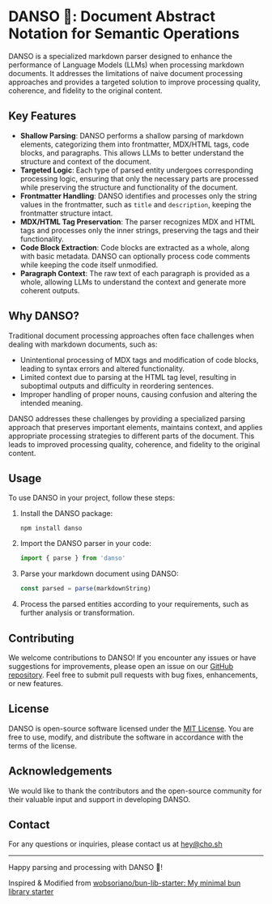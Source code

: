 # DANSO 🪈: Document Abstract Notation for Semantic Operations

DANSO is a specialized markdown parser designed to enhance the performance of Language Models (LLMs) when processing markdown documents. It addresses the limitations of naive document processing approaches and provides a targeted solution to improve processing quality, coherence, and fidelity to the original content.

## Key Features

- **Shallow Parsing**: DANSO performs a shallow parsing of markdown elements, categorizing them into frontmatter, MDX/HTML tags, code blocks, and paragraphs. This allows LLMs to better understand the structure and context of the document.
- **Targeted Logic**: Each type of parsed entity undergoes corresponding processing logic, ensuring that only the necessary parts are processed while preserving the structure and functionality of the document.
- **Frontmatter Handling**: DANSO identifies and processes only the string values in the frontmatter, such as `title` and `description`, keeping the frontmatter structure intact.
- **MDX/HTML Tag Preservation**: The parser recognizes MDX and HTML tags and processes only the inner strings, preserving the tags and their functionality.
- **Code Block Extraction**: Code blocks are extracted as a whole, along with basic metadata. DANSO can optionally process code comments while keeping the code itself unmodified.
- **Paragraph Context**: The raw text of each paragraph is provided as a whole, allowing LLMs to understand the context and generate more coherent outputs.

## Why DANSO?

Traditional document processing approaches often face challenges when dealing with markdown documents, such as:

- Unintentional processing of MDX tags and modification of code blocks, leading to syntax errors and altered functionality.
- Limited context due to parsing at the HTML tag level, resulting in suboptimal outputs and difficulty in reordering sentences.
- Improper handling of proper nouns, causing confusion and altering the intended meaning.

DANSO addresses these challenges by providing a specialized parsing approach that preserves important elements, maintains context, and applies appropriate processing strategies to different parts of the document. This leads to improved processing quality, coherence, and fidelity to the original content.

## Usage

To use DANSO in your project, follow these steps:

1. Install the DANSO package:
   ```
   npm install danso
   ```
2. Import the DANSO parser in your code:
   ```javascript
   import { parse } from 'danso'
   ```
3. Parse your markdown document using DANSO:
   ```javascript
   const parsed = parse(markdownString)
   ```
4. Process the parsed entities according to your requirements, such as further analysis or transformation.

## Contributing

We welcome contributions to DANSO! If you encounter any issues or have suggestions for improvements, please open an issue on our [GitHub repository](https://github.com/anaclumos/danso). Feel free to submit pull requests with bug fixes, enhancements, or new features.

## License

DANSO is open-source software licensed under the [MIT License](https://opensource.org/licenses/MIT). You are free to use, modify, and distribute the software in accordance with the terms of the license.

## Acknowledgements

We would like to thank the contributors and the open-source community for their valuable input and support in developing DANSO.

## Contact

For any questions or inquiries, please contact us at hey@cho.sh

---

Happy parsing and processing with DANSO 🪈!

Inspired & Modified from [wobsoriano/bun-lib-starter: My minimal bun library starter](https://github.com/wobsoriano/bun-lib-starter)

